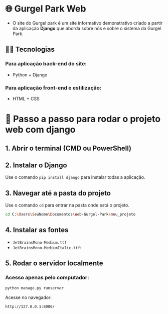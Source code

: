  # 🌐 Gurgel Park Web
 - O site do Gurgel park é um site informativo demonstrativo criado a partir da aplicação **Django** que aborda sobre nós e sobre o sistema da Gurgel Park. 

## 👩‍💻 Tecnologias
### Para aplicação back-end do site:
- Python + Django
### Para aplicação front-end e estilização:
- HTML + CSS

# 🚀 Passo a passo para rodar o projeto web com django

## 1. Abrir o terminal (CMD ou PowerShell)

## 2. Instalar o Django

Use o comando  `pip install django` para instalar todas a aplicação.

## 3. Navegar até a pasta do projeto

Use o comando `cd` para entrar na pasta onde está o projeto.

```bash
cd C:\Users\SeuNome\Documentos\Web-Gurgel-Park\meu_projeto

```
## 4. Instalar as fontes 

- `JetBrainsMono-Medium.ttf`
- `JetBrainsMono-MediumItalic.ttf`:

## 5. Rodar o servidor localmente

### Acesso apenas pelo computador:

```bash
python manage.py runserver
```

Acesse no navegador:

```
http://127.0.0.1:8000/
```






